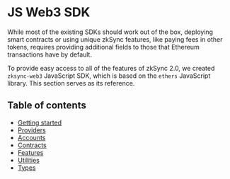 # JS Web3 SDK

While most of the existing SDKs should work out of the box, deploying smart contracts or using unique zkSync features, like paying fees in other tokens, requires providing additional fields to those that Ethereum transactions have by default.

To provide easy access to all of the features of zkSync 2.0, we created `zksync-web3` JavaScript SDK, which is based on the `ethers` JavaScript library. This section serves as its reference.

## Table of contents

- [Getting started](./getting-started)
- [Providers](./providers)
- [Accounts](./accounts)
- [Contracts](./contracts)
- [Features](./features)
- [Utilities](./utils)
- [Types](./types)
